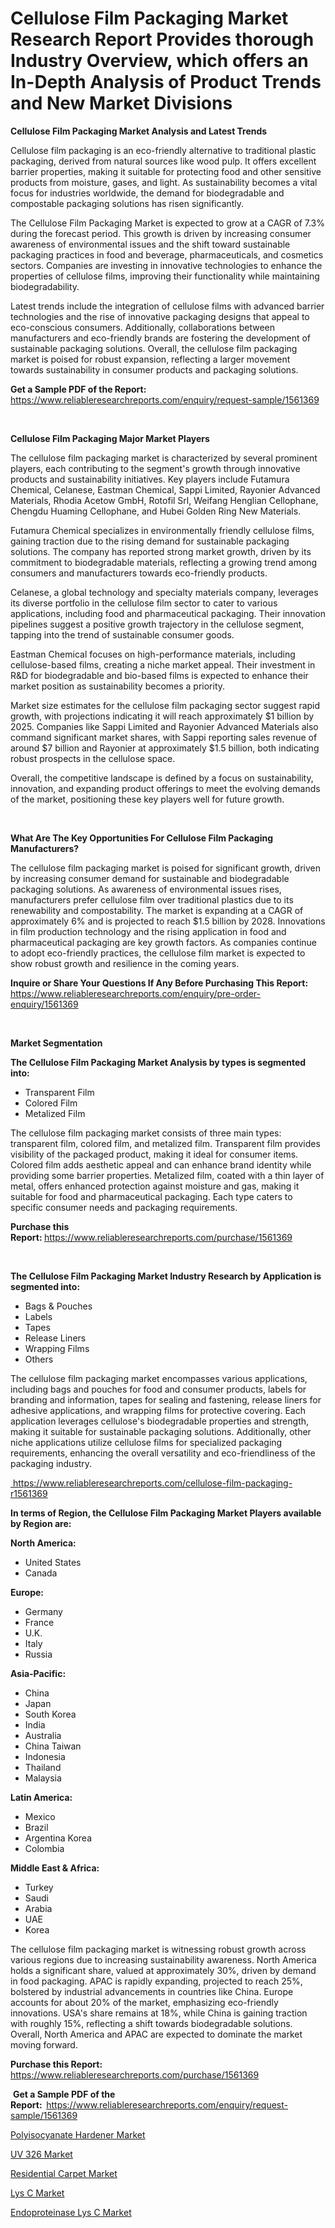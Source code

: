 <p><h1>Cellulose Film Packaging Market Research Report Provides thorough Industry Overview, which offers an In-Depth Analysis of Product Trends and New Market Divisions</h1></p><p><strong>Cellulose Film Packaging Market Analysis and Latest Trends</strong></p>
<p><p>Cellulose film packaging is an eco-friendly alternative to traditional plastic packaging, derived from natural sources like wood pulp. It offers excellent barrier properties, making it suitable for protecting food and other sensitive products from moisture, gases, and light. As sustainability becomes a vital focus for industries worldwide, the demand for biodegradable and compostable packaging solutions has risen significantly.</p><p>The Cellulose Film Packaging Market is expected to grow at a CAGR of 7.3% during the forecast period. This growth is driven by increasing consumer awareness of environmental issues and the shift toward sustainable packaging practices in food and beverage, pharmaceuticals, and cosmetics sectors. Companies are investing in innovative technologies to enhance the properties of cellulose films, improving their functionality while maintaining biodegradability.</p><p>Latest trends include the integration of cellulose films with advanced barrier technologies and the rise of innovative packaging designs that appeal to eco-conscious consumers. Additionally, collaborations between manufacturers and eco-friendly brands are fostering the development of sustainable packaging solutions. Overall, the cellulose film packaging market is poised for robust expansion, reflecting a larger movement towards sustainability in consumer products and packaging solutions.</p></p>
<p><strong>Get a Sample PDF of the Report:&nbsp;</strong> <a href="https://www.reliableresearchreports.com/enquiry/request-sample/1561369?utm_campaign=3&utm_medium=2&utm_source=Github&utm_content=ia&utm_term=08112024&utm_id=cellulose-film-packaging">https://www.reliableresearchreports.com/enquiry/request-sample/1561369</a></p>
<p>&nbsp;</p>
<p><strong>Cellulose Film Packaging Major Market Players</strong></p>
<p><p>The cellulose film packaging market is characterized by several prominent players, each contributing to the segment's growth through innovative products and sustainability initiatives. Key players include Futamura Chemical, Celanese, Eastman Chemical, Sappi Limited, Rayonier Advanced Materials, Rhodia Acetow GmbH, Rotofil Srl, Weifang Henglian Cellophane, Chengdu Huaming Cellophane, and Hubei Golden Ring New Materials.</p><p>Futamura Chemical specializes in environmentally friendly cellulose films, gaining traction due to the rising demand for sustainable packaging solutions. The company has reported strong market growth, driven by its commitment to biodegradable materials, reflecting a growing trend among consumers and manufacturers towards eco-friendly products.</p><p>Celanese, a global technology and specialty materials company, leverages its diverse portfolio in the cellulose film sector to cater to various applications, including food and pharmaceutical packaging. Their innovation pipelines suggest a positive growth trajectory in the cellulose segment, tapping into the trend of sustainable consumer goods.</p><p>Eastman Chemical focuses on high-performance materials, including cellulose-based films, creating a niche market appeal. Their investment in R&D for biodegradable and bio-based films is expected to enhance their market position as sustainability becomes a priority.</p><p>Market size estimates for the cellulose film packaging sector suggest rapid growth, with projections indicating it will reach approximately $1 billion by 2025. Companies like Sappi Limited and Rayonier Advanced Materials also command significant market shares, with Sappi reporting sales revenue of around $7 billion and Rayonier at approximately $1.5 billion, both indicating robust prospects in the cellulose space.</p><p>Overall, the competitive landscape is defined by a focus on sustainability, innovation, and expanding product offerings to meet the evolving demands of the market, positioning these key players well for future growth.</p></p>
<p>&nbsp;</p>
<p><strong>What Are The Key Opportunities For Cellulose Film Packaging Manufacturers?</strong></p>
<p><p>The cellulose film packaging market is poised for significant growth, driven by increasing consumer demand for sustainable and biodegradable packaging solutions. As awareness of environmental issues rises, manufacturers prefer cellulose film over traditional plastics due to its renewability and compostability. The market is expanding at a CAGR of approximately 6% and is projected to reach $1.5 billion by 2028. Innovations in film production technology and the rising application in food and pharmaceutical packaging are key growth factors. As companies continue to adopt eco-friendly practices, the cellulose film market is expected to show robust growth and resilience in the coming years.</p></p>
<p><strong>Inquire or Share Your Questions If Any Before Purchasing This Report:</strong> <a href="https://www.reliableresearchreports.com/enquiry/pre-order-enquiry/1561369?utm_campaign=3&utm_medium=2&utm_source=Github&utm_content=ia&utm_term=08112024&utm_id=cellulose-film-packaging">https://www.reliableresearchreports.com/enquiry/pre-order-enquiry/1561369</a></p>
<p>&nbsp;</p>
<p><strong>Market Segmentation</strong></p>
<p><strong>The Cellulose Film Packaging Market Analysis by types is segmented into:</strong></p>
<p><ul><li>Transparent Film</li><li>Colored Film</li><li>Metalized Film</li></ul></p>
<p><p>The cellulose film packaging market consists of three main types: transparent film, colored film, and metalized film. Transparent film provides visibility of the packaged product, making it ideal for consumer items. Colored film adds aesthetic appeal and can enhance brand identity while providing some barrier properties. Metalized film, coated with a thin layer of metal, offers enhanced protection against moisture and gas, making it suitable for food and pharmaceutical packaging. Each type caters to specific consumer needs and packaging requirements.</p></p>
<p><strong>Purchase this Report:&nbsp;</strong><a href="https://www.reliableresearchreports.com/purchase/1561369?utm_campaign=3&utm_medium=2&utm_source=Github&utm_content=ia&utm_term=08112024&utm_id=cellulose-film-packaging">https://www.reliableresearchreports.com/purchase/1561369</a></p>
<p>&nbsp;</p>
<p><strong>The Cellulose Film Packaging Market Industry Research by Application is segmented into:</strong></p>
<p><ul><li>Bags & Pouches</li><li>Labels</li><li>Tapes</li><li>Release Liners</li><li>Wrapping Films</li><li>Others</li></ul></p>
<p><p>The cellulose film packaging market encompasses various applications, including bags and pouches for food and consumer products, labels for branding and information, tapes for sealing and fastening, release liners for adhesive applications, and wrapping films for protective covering. Each application leverages cellulose's biodegradable properties and strength, making it suitable for sustainable packaging solutions. Additionally, other niche applications utilize cellulose films for specialized packaging requirements, enhancing the overall versatility and eco-friendliness of the packaging industry.</p></p>
<p><a href="https://www.reliableresearchreports.com/cellulose-film-packaging-r1561369?utm_campaign=3&utm_medium=2&utm_source=Github&utm_content=ia&utm_term=08112024&utm_id=cellulose-film-packaging">&nbsp;https://www.reliableresearchreports.com/cellulose-film-packaging-r1561369</a></p>
<p><strong>In terms of Region, the Cellulose Film Packaging Market Players available by Region are:</strong></p>
<p>
    <p> <strong> North America: </strong>
        <ul>
            <li>United States</li>
            <li>Canada</li>
        </ul>
        </p> 
    <p> <strong> Europe: </strong>
        <ul>
            <li>Germany</li>
            <li>France</li>
            <li>U.K.</li>
            <li>Italy</li>
            <li>Russia</li>
        </ul>
        </p> 
    <p> <strong> Asia-Pacific: </strong>
        <ul>
            <li>China</li>
            <li>Japan</li>
            <li>South Korea</li>
            <li>India</li>
            <li>Australia</li>
            <li>China Taiwan</li>
            <li>Indonesia</li>
            <li>Thailand</li>
            <li>Malaysia</li>
        </ul>
        </p> 
    <p> <strong> Latin America: </strong>
        <ul>
            <li>Mexico</li>
            <li>Brazil</li>
            <li>Argentina Korea</li>
            <li>Colombia</li>
        </ul>
        </p> 
    <p> <strong> Middle East & Africa: </strong>
        <ul>
            <li>Turkey</li>
            <li>Saudi</li>
            <li>Arabia</li>
            <li>UAE</li>
            <li>Korea</li>
        </ul>
    </p>
    </p>
<p><p>The cellulose film packaging market is witnessing robust growth across various regions due to increasing sustainability awareness. North America holds a significant share, valued at approximately 30%, driven by demand in food packaging. APAC is rapidly expanding, projected to reach 25%, bolstered by industrial advancements in countries like China. Europe accounts for about 20% of the market, emphasizing eco-friendly innovations. USA's share remains at 18%, while China is gaining traction with roughly 15%, reflecting a shift towards biodegradable solutions. Overall, North America and APAC are expected to dominate the market moving forward.</p></p>
<p><strong>Purchase this Report: </strong><a href="https://www.reliableresearchreports.com/purchase/1561369?utm_campaign=3&utm_medium=2&utm_source=Github&utm_content=ia&utm_term=08112024&utm_id=cellulose-film-packaging">https://www.reliableresearchreports.com/purchase/1561369</a></p>
<p>&nbsp;<strong>Get a Sample PDF of the Report:&nbsp;&nbsp;</strong><a href="https://www.reliableresearchreports.com/enquiry/request-sample/1561369?utm_campaign=3&utm_medium=2&utm_source=Github&utm_content=ia&utm_term=08112024&utm_id=cellulose-film-packaging">https://www.reliableresearchreports.com/enquiry/request-sample/1561369</a></p>
<p><strong></strong></p>
<p><p><a href="https://medium.com/@cairotmbrowne3cq/market-pulse-polyisocyanate-hardener-market-the-polyisocyanate-hardener-market-is-poised-for-3557b2c47178?utm_campaign=3&utm_medium=2&utm_source=Github&utm_content=ia&utm_term=08112024&utm_id=cellulose-film-packaging">Polyisocyanate Hardener Market</a></p><p><a href="https://medium.com/@elinor9mppa/the-market-for-uv-326-market-is-examined-in-this-report-along-with-the-factors-that-are-expected-bb46aba87016?utm_campaign=3&utm_medium=2&utm_source=Github&utm_content=ia&utm_term=08112024&utm_id=cellulose-film-packaging">UV 326 Market</a></p><p><a href="https://github.com/lambertr3e8v/Market-Research-Report-List-1/blob/main/residential-carpet-market.md?utm_campaign=3&utm_medium=2&utm_source=Github&utm_content=ia&utm_term=08112024&utm_id=cellulose-film-packaging">Residential Carpet Market</a></p><p><a href="https://issuu.com/reportprime-2/docs/lys-c-market-size-2030.pptx_5b1d47bf382987?utm_campaign=3&utm_medium=2&utm_source=Github&utm_content=ia&utm_term=08112024&utm_id=cellulose-film-packaging">Lys C Market</a></p><p><a href="https://issuu.com/reportprime-2/docs/endoproteinase-lys-c-market-size-20_13a746ab562145?utm_campaign=3&utm_medium=2&utm_source=Github&utm_content=ia&utm_term=08112024&utm_id=cellulose-film-packaging">Endoproteinase Lys C Market</a></p></p>